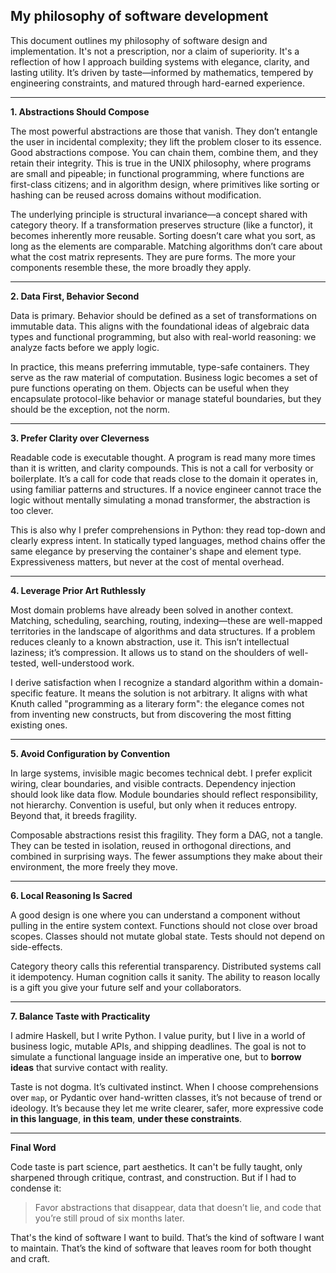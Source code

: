 ## My philosophy of software development

This document outlines my philosophy of software design and implementation. It's not a prescription, nor a claim of superiority. It's a reflection of how I approach building systems with elegance, clarity, and lasting utility. It’s driven by taste—informed by mathematics, tempered by engineering constraints, and matured through hard-earned experience.

---

**1. Abstractions Should Compose**

The most powerful abstractions are those that vanish. They don’t entangle the user in incidental complexity; they lift the problem closer to its essence. Good abstractions compose. You can chain them, combine them, and they retain their integrity. This is true in the UNIX philosophy, where programs are small and pipeable; in functional programming, where functions are first-class citizens; and in algorithm design, where primitives like sorting or hashing can be reused across domains without modification.

The underlying principle is structural invariance—a concept shared with category theory. If a transformation preserves structure (like a functor), it becomes inherently more reusable. Sorting doesn’t care what you sort, as long as the elements are comparable. Matching algorithms don’t care about what the cost matrix represents. They are pure forms. The more your components resemble these, the more broadly they apply.

---

**2. Data First, Behavior Second**

Data is primary. Behavior should be defined as a set of transformations on immutable data. This aligns with the foundational ideas of algebraic data types and functional programming, but also with real-world reasoning: we analyze facts before we apply logic.

In practice, this means preferring  immutable, type-safe containers. They serve as the raw material of computation. Business logic becomes a set of pure functions operating on them. Objects can be useful when they encapsulate protocol-like behavior or manage stateful boundaries, but they should be the exception, not the norm.

---

**3. Prefer Clarity over Cleverness**

Readable code is executable thought. A program is read many more times than it is written, and clarity compounds. This is not a call for verbosity or boilerplate. It’s a call for code that reads close to the domain it operates in, using familiar patterns and structures. If a novice engineer cannot trace the logic without mentally simulating a monad transformer, the abstraction is too clever.

This is also why I prefer comprehensions in Python: they read top-down and clearly express intent. In statically typed languages, method chains offer the same elegance by preserving the container's shape and element type. Expressiveness matters, but never at the cost of mental overhead.

---

**4. Leverage Prior Art Ruthlessly**

Most domain problems have already been solved in another context. Matching, scheduling, searching, routing, indexing—these are well-mapped territories in the landscape of algorithms and data structures. If a problem reduces cleanly to a known abstraction, use it. This isn’t intellectual laziness; it’s compression. It allows us to stand on the shoulders of well-tested, well-understood work.

I derive satisfaction when I recognize a standard algorithm within a domain-specific feature. It means the solution is not arbitrary. It aligns with what Knuth called "programming as a literary form": the elegance comes not from inventing new constructs, but from discovering the most fitting existing ones.

---

**5. Avoid Configuration by Convention**

In large systems, invisible magic becomes technical debt. I prefer explicit wiring, clear boundaries, and visible contracts. Dependency injection should look like data flow. Module boundaries should reflect responsibility, not hierarchy. Convention is useful, but only when it reduces entropy. Beyond that, it breeds fragility.

Composable abstractions resist this fragility. They form a DAG, not a tangle. They can be tested in isolation, reused in orthogonal directions, and combined in surprising ways. The fewer assumptions they make about their environment, the more freely they move.

---

**6. Local Reasoning Is Sacred**

A good design is one where you can understand a component without pulling in the entire system context. Functions should not close over broad scopes. Classes should not mutate global state. Tests should not depend on side-effects.

Category theory calls this referential transparency. Distributed systems call it idempotency. Human cognition calls it sanity. The ability to reason locally is a gift you give your future self and your collaborators.

---

**7. Balance Taste with Practicality**

I admire Haskell, but I write Python. I value purity, but I live in a world of business logic, mutable APIs, and shipping deadlines. The goal is not to simulate a functional language inside an imperative one, but to **borrow ideas** that survive contact with reality.

Taste is not dogma. It’s cultivated instinct. When I choose comprehensions over `map`, or Pydantic over hand-written classes, it’s not because of trend or ideology. It’s because they let me write clearer, safer, more expressive code **in this language**, **in this team**, **under these constraints**.

---

**Final Word**

Code taste is part science, part aesthetics. It can't be fully taught, only sharpened through critique, contrast, and construction. But if I had to condense it:

> Favor abstractions that disappear, data that doesn’t lie, and code that you’re still proud of six months later.

That's the kind of software I want to build. That’s the kind of software I want to maintain. That’s the kind of software that leaves room for both thought and craft.
